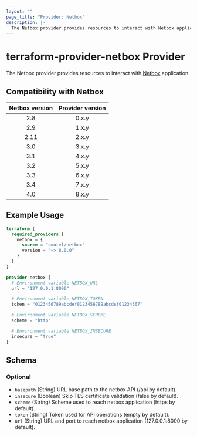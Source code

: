 ```yaml
---
layout: ""
page_title: "Provider: Netbox"
description: |-
  The Netbox provider provides resources to interact with Netbox application.
---
```


# terraform-provider-netbox Provider

The Netbox provider provides resources to interact with [Netbox](https://netbox.readthedocs.io/en/stable/) application.

## Compatibility with Netbox

| Netbox version | Provider version |
|:--------------:|:----------------:|
| 2.8            | 0.x.y            |
| 2.9            | 1.x.y            |
| 2.11           | 2.x.y            |
| 3.0            | 3.x.y            |
| 3.1            | 4.x.y            |
| 3.2            | 5.x.y            |
| 3.3            | 6.x.y            |
| 3.4            | 7.x.y            |
| 4.0            | 8.x.y            |

## Example Usage

```terraform
terraform {
  required_providers {
    netbox = {
      source = "smutel/netbox"
      version = "~> 8.0.0"
    }
  }
}

provider netbox {
  # Environment variable NETBOX_URL
  url = "127.0.0.1:8000"

  # Environment variable NETBOX_TOKEN
  token = "0123456789abcdef0123456789abcdef01234567"

  # Environment variable NETBOX_SCHEME
  scheme = "http"

  # Environment variable NETBOX_INSECURE
  insecure = "true"
}
```

<!-- schema generated by tfplugindocs -->
## Schema

### Optional

- `basepath` (String) URL base path to the netbox API (/api by default).
- `insecure` (Boolean) Skip TLS certificate validation (false by default).
- `scheme` (String) Scheme used to reach netbox application (https by default).
- `token` (String) Token used for API operations (empty by default).
- `url` (String) URL and port to reach netbox application (127.0.0.1:8000 by default).
